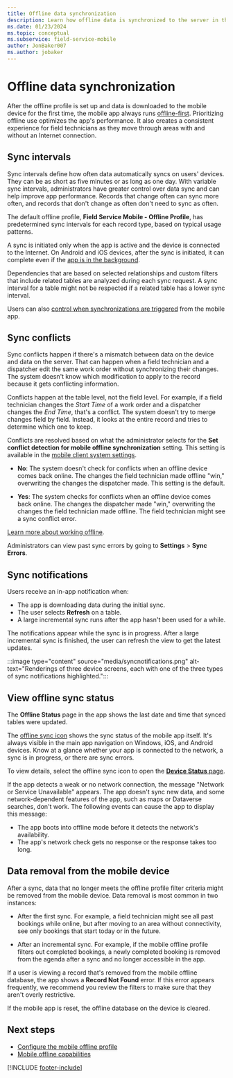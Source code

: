 ```yaml
---
title: Offline data synchronization
description: Learn how offline data is synchronized to the server in the Dynamics 365 Field Service mobile app.
ms.date: 01/23/2024
ms.topic: conceptual
ms.subservice: field-service-mobile
author: JonBaker007
ms.author: jobaker
---
```


# Offline data synchronization

After the offline profile is set up and data is downloaded to the mobile device for the first time, the mobile app always runs [offline-first](/power-apps/mobile/mobile-offline-overview). Prioritizing offline use optimizes the app's performance. It also creates a consistent experience for field technicians as they move through areas with and without an Internet connection.

## Sync intervals

Sync intervals define how often data automatically syncs on users' devices. They can be as short as five minutes or as long as one day. With variable sync intervals, administrators have greater control over data sync and can help improve app performance. Records that change often can sync more often, and records that don't change as often don't need to sync as often.

The default offline profile, **Field Service Mobile - Offline Profile**, has predetermined sync intervals for each record type, based on typical usage patterns.

A sync is initiated only when the app is active and the device is connected to the Internet. On Android and iOS devices, after the sync is initiated, it can complete even if the [app is in the background](/power-apps/mobile/sync-data-offline-background).

Dependencies that are based on selected relationships and custom filters that include related tables are analyzed during each sync request. A sync interval for a table might not be respected if a related table has a lower sync interval.

Users can also [control when synchronizations are triggered](/power-apps/mobile/offline-sync-icon#offline-sync-settings) from the mobile app.

## Sync conflicts

Sync conflicts happen if there's a mismatch between data on the device and data on the server. That can happen when a field technician and a dispatcher edit the same work order without synchronizing their changes. The system doesn't know which modification to apply to the record because it gets conflicting information.

Conflicts happen at the table level, not the field level. For example, if a field technician changes the *Start Time* of a work order and a dispatcher changes the *End Time*, that's a conflict. The system doesn't try to merge changes field by field. Instead, it looks at the entire record and tries to determine which one to keep.

Conflicts are resolved based on what the administrator selects for the **Set conflict detection for mobile offline synchronization** setting. This setting is available in the [mobile client system settings](/power-platform/admin/system-settings-dialog-box-mobile-client-tab).

- **No**: The system doesn't check for conflicts when an offline device comes back online. The changes the field technician made offline "win," overwriting the changes the dispatcher made. This setting is the default.

- **Yes**: The system checks for conflicts when an offline device comes back online. The changes the dispatcher made "win," overwriting the changes the field technician made offline. The field technician might see a sync conflict error.

[Learn more about working offline](/power-apps/mobile/work-offline-mode-classic).

Administrators can view past sync errors by going to **Settings** > **Sync Errors**.

## Sync notifications

Users receive an in-app notification when:

- The app is downloading data during the initial sync.
- The user selects **Refresh** on a table.
- A large incremental sync runs after the app hasn't been used for a while.

The notifications appear while the sync is in progress. After a large incremental sync is finished, the user can refresh the view to get the latest updates.

:::image type="content" source="media/syncnotifications.png" alt-text="Renderings of three device screens, each with one of the three types of sync notifications highlighted.":::

## View offline sync status

The **Offline Status** page in the app shows the last date and time that synced tables were updated.

The [offline sync icon](/power-apps/mobile/offline-sync-icon) shows the sync status of the mobile app itself. It's always visible in the main app navigation on Windows, iOS, and Android devices. Know at a glance whether your app is connected to the network, a sync is in progress, or there are sync errors.

To view details, select the offline sync icon to open the [**Device Status** page](/power-apps/mobile/offline-sync-icon#device-status-page).

If the app detects a weak or no network connection, the message "Network or Service Unavailable" appears. The app doesn't sync new data, and some network-dependent features of the app, such as maps or Dataverse searches, don't work. The following events can cause the app to display this message:

- The app boots into offline mode before it detects the network's availability.
- The app's network check gets no response or the response takes too long.

## Data removal from the mobile device

After a sync, data that no longer meets the offline profile filter criteria might be removed from the mobile device. Data removal is most common in two instances:

- After the first sync. For example, a field technician might see all past bookings while online, but after moving to an area without connectivity, see only bookings that start today or in the future.

- After an incremental sync. For example, if the mobile offline profile filters out completed bookings, a newly completed booking is removed from the agenda after a sync and no longer accessible in the app.

If a user is viewing a record that's removed from the mobile offline database, the app shows a **Record Not Found** error. If this error appears frequently, we recommend you review the filters to make sure that they aren't overly restrictive.

If the mobile app is reset, the offline database on the device is cleared.

## Next steps

- [Configure the mobile offline profile](mobile-power-app-system-offline-setup.md)
- [Mobile offline capabilities](work-offline.md)

[!INCLUDE [footer-include](../../includes/footer-banner.md)]
